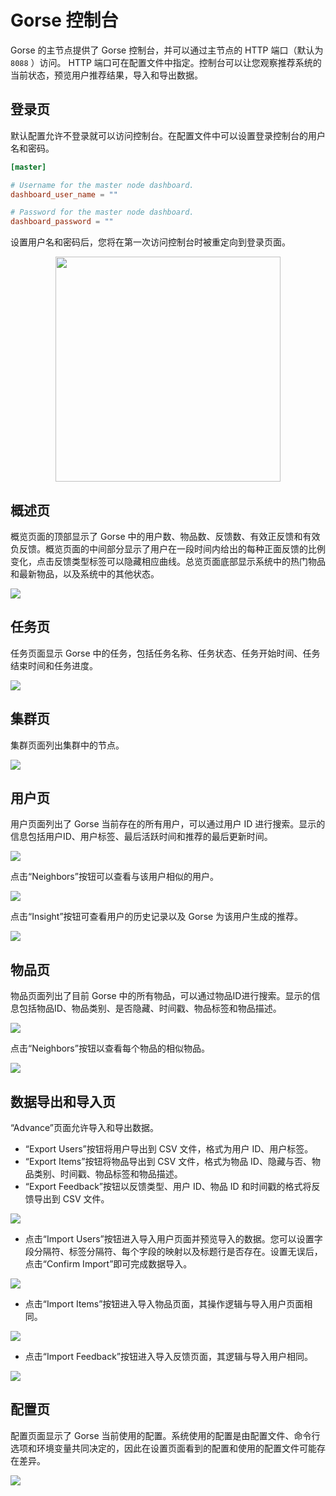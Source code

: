 # Gorse 控制台

Gorse 的主节点提供了 Gorse 控制台，并可以通过主节点的 HTTP 端口（默认为`8088` ）访问。 HTTP 端口可在配置文件中指定。控制台可以让您观察推荐系统的当前状态，预览用户推荐结果，导入和导出数据。

## 登录页

默认配置允许不登录就可以访问控制台。在配置文件中可以设置登录控制台的用户名和密码。

```toml
[master]

# Username for the master node dashboard.
dashboard_user_name = ""

# Password for the master node dashboard.
dashboard_password = ""
```

设置用户名和密码后，您将在第一次访问控制台时被重定向到登录页面。

<center><img width="360" src="../img/ch3/gorse-dashboard-login.png"></center>

## 概述页

概览页面的顶部显示了 Gorse 中的用户数、物品数、反馈数、有效正反馈和有效负反馈。概览页面的中间部分显示了用户在一段时间内给出的每种正面反馈的比例变化，点击反馈类型标签可以隐藏相应曲线。总览页面底部显示系统中的热门物品和最新物品，以及系统中的其他状态。

![](../img/ch3/gorse-dashboard-overview.png)

## 任务页

任务页面显示 Gorse 中的任务，包括任务名称、任务状态、任务开始时间、任务结束时间和任务进度。

![](../img/ch3/gorse-dashboard-tasks.png)

## 集群页

集群页面列出集群中的节点。

![](../img/ch3/gorse-dashboard-cluster.png)

## 用户页

用户页面列出了 Gorse 当前存在的所有用户，可以通过用户 ID 进行搜索。显示的信息包括用户ID、用户标签、最后活跃时间和推荐的最后更新时间。

![](../img/ch3/gorse-dashboard-users.png)

点击“Neighbors”按钮可以查看与该用户相似的用户。

![](../img/ch3/gorse-dashboard-similar-users.png)

点击“Insight”按钮可查看用户的历史记录以及 Gorse 为该用户生成的推荐。

![](../img/ch3/gorse-dashboard-user-insight.png)

## 物品页

物品页面列出了目前 Gorse 中的所有物品，可以通过物品ID进行搜索。显示的信息包括物品ID、物品类别、是否隐藏、时间戳、物品标签和物品描述。

![](../img/ch3/gorse-dashboard-items.png)

点击“Neighbors”按钮以查看每个物品的相似物品。

![](../img/ch3/gorse-dashboard-similar-items.png)

## 数据导出和导入页

“Advance”页面允许导入和导出数据。

- “Export Users”按钮将用户导出到 CSV 文件，格式为用户 ID、用户标签。
- “Export Items”按钮将物品导出到 CSV 文件，格式为物品 ID、隐藏与否、物品类别、时间戳、物品标签和物品描述。
- “Export Feedback”按钮以反馈类型、用户 ID、物品 ID 和时间戳的格式将反馈导出到 CSV 文件。

![](../img/ch3/gorse-dashboard-advance.png)

- 点击“Import Users”按钮进入导入用户页面并预览导入的数据。您可以设置字段分隔符、标签分隔符、每个字段的映射以及标题行是否存在。设置无误后，点击“Confirm Import”即可完成数据导入。

![](../img/ch3/gorse-dashboard-import-users.png)

- 点击“Import Items”按钮进入导入物品页面，其操作逻辑与导入用户页面相同。

![](../img/ch3/gorse-dashboard-import-items.png)

- 点击“Import Feedback”按钮进入导入反馈页面，其逻辑与导入用户相同。

![](../img/ch3/gorse-dashboard-import-feedback.png)

## 配置页

配置页面显示了 Gorse 当前使用的配置。系统使用的配置是由配置文件、命令行选项和环境变量共同决定的，因此在设置页面看到的配置和使用的配置文件可能存在差异。

![](../img/ch3/gorse-dashboard-settings.png)
